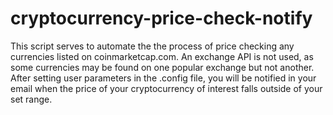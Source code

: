 # cryptocurrency-price-check-notify

This script serves to automate the the process of price checking any currencies listed on coinmarketcap.com. An exchange API is not used, as some currencies may be found on one popular exchange but not another.
After setting user parameters in the .config file, you will be notified in your email when the price of your cryptocurrency of interest falls outside of your set range.
